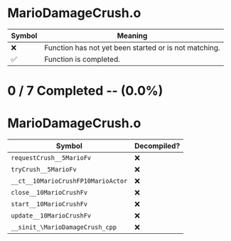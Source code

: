 # MarioDamageCrush.o
| Symbol | Meaning 
| ------------- | ------------- 
| :x: | Function has not yet been started or is not matching. 
| :white_check_mark: | Function is completed. 


# 0 / 7 Completed -- (0.0%)
# MarioDamageCrush.o
| Symbol | Decompiled? |
| ------------- | ------------- |
| `requestCrush__5MarioFv` | :x: |
| `tryCrush__5MarioFv` | :x: |
| `__ct__10MarioCrushFP10MarioActor` | :x: |
| `close__10MarioCrushFv` | :x: |
| `start__10MarioCrushFv` | :x: |
| `update__10MarioCrushFv` | :x: |
| `__sinit_\MarioDamageCrush_cpp` | :x: |
